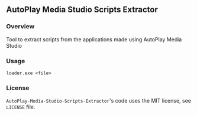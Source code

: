 ## AutoPlay Media Studio Scripts Extractor

### Overview
Tool to extract scripts from the applications made ​​using AutoPlay Media Studio

### Usage
`loader.exe <file>`

### License
`AutoPlay-Media-Studio-Scripts-Extractor`'s code uses the MIT license, see `LICENSE` file.
